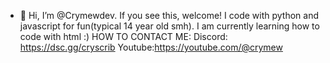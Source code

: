 - 👋 Hi, I’m @Crymewdev. If you see this, welcome! I code with python and javascript for fun(typical 14 year old smh). I am currently learning how to code with html :)
HOW TO CONTACT ME:
                  Discord: https://dsc.gg/cryscrib
                  Youtube:https://youtube.com/@crymew
                  
